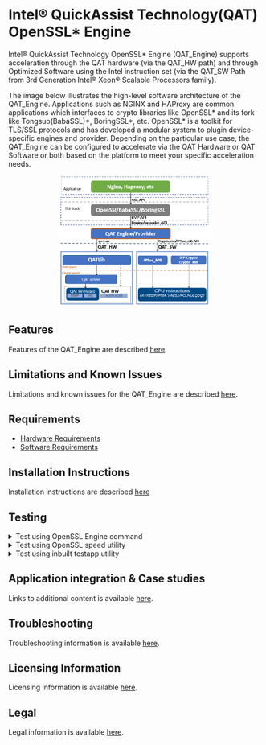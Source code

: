 # Intel&reg; QuickAssist Technology(QAT) OpenSSL\* Engine
Intel&reg; QuickAssist Technology OpenSSL\* Engine (QAT_Engine) supports
acceleration through the QAT hardware (via the QAT_HW path) and through
Optimized Software using the Intel instruction set (via the QAT_SW Path
from 3rd Generation Intel&reg; Xeon&reg; Scalable Processors family).

The image below illustrates the high-level software architecture of the
QAT_Engine. Applications such as NGINX and HAProxy are common applications
which interfaces to crypto libraries like OpenSSL\* and its fork like
Tongsuo(BabaSSL)\*, BoringSSL\*, etc. OpenSSL\* is a toolkit for TLS/SSL protocols and
has developed a modular system to plugin device-specific engines and provider.
Depending on the particular use case, the QAT_Engine can be configured to accelerate
via the QAT Hardware or QAT Software or both based on the platform to meet your specific
acceleration needs.

<p align=center>
<img src="docs/images/qat_engine.png" alt="drawing" width="300"/>
</p>

## Features
Features of the QAT_Engine are described [here](docs/features.md).

## Limitations and Known Issues
Limitations and known issues for the QAT_Engine are described [here](docs/limitations.md).

## Requirements
- [Hardware Requirements](docs/hardware_requirements.md)
- [Software Requirements](docs/software_requirements.md)

## Installation Instructions
Installation instructions are described [here](docs/install.md)

## Testing
</details>
<details>
<summary>Test using OpenSSL Engine command </summary>

### Test using OpenSSL\* Engine command
Run this command to verify the Intel&reg; QAT OpenSSL\* Engine is loaded
correctly: This should not be used to determine QAT Engine capabilities as
it will not display all the algorithms that are supported in QAT Engine.

```text
cd /path/to/openssl_install/bin
./openssl engine -t -c -v qatengine
```

qat_hw target output will be:
```text
(qatengine) Reference implementation of QAT crypto engine(qat_hw) <qatengine version>
 [RSA, DSA, DH, AES-128-CBC-HMAC-SHA1, AES-128-CBC-HMAC-SHA256,
 AES-256-CBC-HMAC-SHA1, AES-256-CBC-HMAC-SHA256, TLS1-PRF, HKDF, X25519, X448]
    [ available ]
    ENABLE_EXTERNAL_POLLING, POLL, SET_INSTANCE_FOR_THREAD,
    GET_NUM_OP_RETRIES, SET_MAX_RETRY_COUNT, SET_INTERNAL_POLL_INTERVAL,
    GET_EXTERNAL_POLLING_FD, ENABLE_EVENT_DRIVEN_POLLING_MODE,
    GET_NUM_CRYPTO_INSTANCES, DISABLE_EVENT_DRIVEN_POLLING_MODE,
    SET_EPOLL_TIMEOUT, SET_CRYPTO_SMALL_PACKET_OFFLOAD_THRESHOLD,
    ENABLE_INLINE_POLLING, ENABLE_HEURISTIC_POLLING,
    GET_NUM_REQUESTS_IN_FLIGHT, INIT_ENGINE, SET_CONFIGURATION_SECTION_NAME,
    ENABLE_SW_FALLBACK, HEARTBEAT_POLL, DISABLE_QAT_OFFLOAD
```

qat_sw target output will be:
```text
(qatengine) Reference implementation of QAT crypto engine(qat_sw) <qatengine version>
 [RSA, id-aes128-GCM, id-aes192-GCM, id-aes256-GCM, X25519]
     [ available ]
     ENABLE_EXTERNAL_POLLING, POLL, ENABLE_HEURISTIC_POLLING,
     GET_NUM_REQUESTS_IN_FLIGHT, INIT_ENGINE
```

Detailed information about the engine specific messages is available [here](docs/engine_specific_messages.md).
Also `./openssl engine -t -c -vvvv qatengine` gives brief description about each ctrl command.
<br>
</details>
<details>
<summary>Test using OpenSSL speed utility</summary>

### Test using OpenSSL\* speed utility

```text
cd /path/to/openssl_install/bin

qat_hw

* RSA 2K Sign/Verify
  taskset -c 1 ./openssl speed -engine qatengine -elapsed -async_jobs 72 rsa2048
* ECDH Compute Key
  taskset -c 1 ./openssl speed -engine qatengine -elapsed -async_jobs 72 ecdh
* ECDSA Sign/Verify
  taskset -c 1 ./openssl speed -engine qatengine -elapsed -async_jobs 72 ecdsa
* AES-128-CBC-HMAC-SHA256
  taskset -c 1 ./openssl speed -engine qatengine -elapsed -async_jobs 72 -evp aes-128-cbc-hmac-sha256

qat_sw

* RSA 2K Sign/Verify
  taskset -c 1 ./openssl speed -engine qatengine -elapsed -async_jobs 8 rsa2048
* ECDH X25519 Compute Key
  taskset -c 1 ./openssl speed -engine qatengine -elapsed -async_jobs 8 ecdhx25519
* ECDH P-256 Compute Key
  taskset -c 1 ./openssl speed -engine qatengine -elapsed -async_jobs 8 ecdhp256
* ECDSA P-256 Sign/Verify
  taskset -c 1 ./openssl speed -engine qatengine -elapsed -async_jobs 8 ecdsap256
* ECDH P-384 Sign/Verify
  taskset -c 1 ./openssl speed -engine qatengine -elapsed -async_jobs 8 ecdhp384
* ECDSA P-384 Sign/Verify
  taskset -c 1 ./openssl speed -engine qatengine -elapsed -async_jobs 8 ecdsap384
* AES-128-GCM
  taskset -c 1 ./openssl speed -engine qatengine -elapsed -evp aes-128-gcm
```
Note: Run the test without "-engine qatengine" for each algorithm to see the performance against OpenSSL.
This only covers key algorithms, additional algorithms can be tested by changing algo parameter.

</details>
<details>
<summary>Test using inbuilt testapp utility</summary>

## Test using inbuilt testapp utility</summary>

```text
cd /path/to/qat_engine
make test
./testapp.sh QAT_HW (For testing algorithms supported by QAT_HW)
./testapp.sh QAT_SW (For testing algorithms supported by QAT_SW)
```
The `testapp.sh` script will run the corresponding functional tests supported
by QAT_HW and QAT_SW. Please note that the QAT Engine should be built with
that support for the tests.

Additional information for testapp tests available with the help option
`./testapp -help`
</details>

## Application integration & Case studies
Links to additional content is available [here](docs/apps.md).

## Troubleshooting
Troubleshooting information is available [here](docs/troubleshooting.md).

## Licensing Information
Licensing information is available [here](docs/licensing.md).

## Legal
Legal information is available [here](docs/legal.md).

